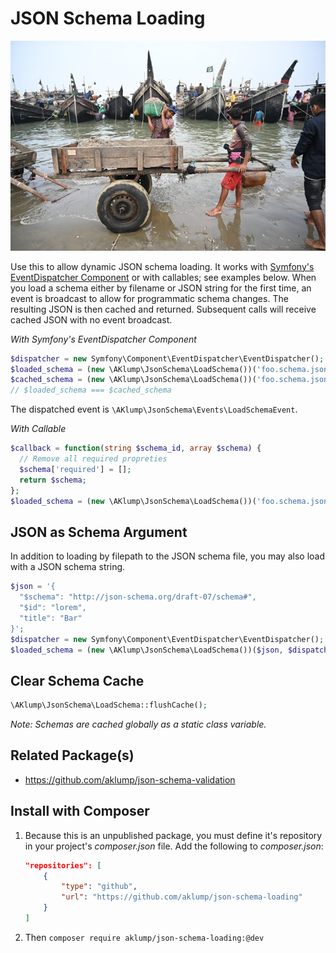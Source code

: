 # JSON Schema Loading

![Loading](images/loading.jpg)

Use this to allow dynamic JSON schema loading. It works with [Symfony's EventDispatcher Component](https://symfony.com/doc/current/components/event_dispatcher.html) or with callables; see examples below. When you load a schema either by filename or JSON string for the first time, an event is broadcast to allow for programmatic schema changes. The resulting JSON is then cached and returned. Subsequent calls will receive cached JSON with no event broadcast.

_With Symfony's EventDispatcher Component_

```php
$dispatcher = new Symfony\Component\EventDispatcher\EventDispatcher();
$loaded_schema = (new \AKlump\JsonSchema\LoadSchema())('foo.schema.json', $dispatcher);
$cached_schema = (new \AKlump\JsonSchema\LoadSchema())('foo.schema.json', $dispatcher);
// $loaded_schema === $cached_schema
```

The dispatched event is `\AKlump\JsonSchema\Events\LoadSchemaEvent`.

_With Callable_

```php
$callback = function(string $schema_id, array $schema) {
  // Remove all required propreties
  $schema['required'] = [];
  return $schema;
};
$loaded_schema = (new \AKlump\JsonSchema\LoadSchema())('foo.schema.json', $callback);
```
    
## JSON as Schema Argument

In addition to loading by filepath to the JSON schema file, you may also load with a JSON schema string.

```php
$json = '{
  "$schema": "http://json-schema.org/draft-07/schema#",
  "$id": "lorem",
  "title": "Bar"
}';
$dispatcher = new Symfony\Component\EventDispatcher\EventDispatcher();
$loaded_schema = (new \AKlump\JsonSchema\LoadSchema())($json, $dispatcher);
```

## Clear Schema Cache

```php
\AKlump\JsonSchema\LoadSchema::flushCache();
```

_Note: Schemas are cached globally as a static class variable._

## Related Package(s)
    
* https://github.com/aklump/json-schema-validation

## Install with Composer

1. Because this is an unpublished package, you must define it's repository in your project's _composer.json_ file. Add the following to _composer.json_:

    ```json
    "repositories": [
        {
            "type": "github",
            "url": "https://github.com/aklump/json-schema-loading"
        }
    ]
    ```

1. Then `composer require aklump/json-schema-loading:@dev`
